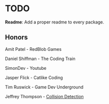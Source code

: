 # TODO

**Readme**: Add a proper readme to every package.

## Honors

Amit Patel - RedBlob Games

Daniel Shiffman - The Coding Train

SimonDev - Youtube

Jasper Flick - Catlike Coding

Tim Ruswick - Game Dev Underground

Jeffrey Thompson - [Collision Detection](https://jeffreythompson.org/collision-detection/)
